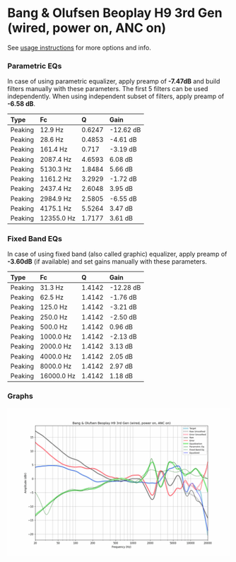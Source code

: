 # Bang & Olufsen Beoplay H9 3rd Gen (wired, power on, ANC on)
See [usage instructions](https://github.com/jaakkopasanen/AutoEq#usage) for more options and info.

### Parametric EQs
In case of using parametric equalizer, apply preamp of **-7.47dB** and build filters manually
with these parameters. The first 5 filters can be used independently.
When using independent subset of filters, apply preamp of **-6.58 dB**.

| Type    | Fc         |      Q | Gain      |
|:--------|:-----------|:-------|:----------|
| Peaking | 12.9 Hz    | 0.6247 | -12.62 dB |
| Peaking | 28.6 Hz    | 0.4853 | -4.61 dB  |
| Peaking | 161.4 Hz   | 0.717  | -3.19 dB  |
| Peaking | 2087.4 Hz  | 4.6593 | 6.08 dB   |
| Peaking | 5130.3 Hz  | 1.8484 | 5.66 dB   |
| Peaking | 1161.2 Hz  | 3.2929 | -1.72 dB  |
| Peaking | 2437.4 Hz  | 2.6048 | 3.95 dB   |
| Peaking | 2984.9 Hz  | 2.5805 | -6.55 dB  |
| Peaking | 4175.1 Hz  | 5.5264 | 3.47 dB   |
| Peaking | 12355.0 Hz | 1.7177 | 3.61 dB   |

### Fixed Band EQs
In case of using fixed band (also called graphic) equalizer, apply preamp of **-3.60dB**
(if available) and set gains manually with these parameters.

| Type    | Fc         |      Q | Gain      |
|:--------|:-----------|:-------|:----------|
| Peaking | 31.3 Hz    | 1.4142 | -12.28 dB |
| Peaking | 62.5 Hz    | 1.4142 | -1.76 dB  |
| Peaking | 125.0 Hz   | 1.4142 | -3.21 dB  |
| Peaking | 250.0 Hz   | 1.4142 | -2.50 dB  |
| Peaking | 500.0 Hz   | 1.4142 | 0.96 dB   |
| Peaking | 1000.0 Hz  | 1.4142 | -2.13 dB  |
| Peaking | 2000.0 Hz  | 1.4142 | 3.13 dB   |
| Peaking | 4000.0 Hz  | 1.4142 | 2.05 dB   |
| Peaking | 8000.0 Hz  | 1.4142 | 2.97 dB   |
| Peaking | 16000.0 Hz | 1.4142 | 1.18 dB   |

### Graphs
![](./Bang%20&%20Olufsen%20Beoplay%20H9%203rd%20Gen%20(wired,%20power%20on,%20ANC%20on).png)